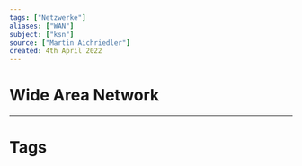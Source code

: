 ```yaml
---
tags: ["Netzwerke"]
aliases: ["WAN"]
subject: ["ksn"]
source: ["Martin Aichriedler"]
created: 4th April 2022
---
```


# Wide Area Network

---

# Tags